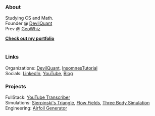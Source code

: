 ### About
Studying CS and Math. <br>
Founder @ [DevilQuant](https://devilquant.com) <br>
Prev  @ [GeoWhiz](https://www.geowhiz.com/)

<b>[Check out my portfolio](https://cedricclaessens.com)</b>
<br><br>


### Links

<!-- Open-Source Projects (Maintaining and Contributing): [QuantBot](https://github.com/DevilQuantASU/quantbot) <br> -->
Organizations: [DevilQuant](https://devilquant.com/github), [InsomnesTutorial](https://github.com/InsomnesTutorials) <br>
Socials: [LinkedIn](https://www.linkedin.com/in/cedric-claessens-412414250/), [YouTube](https://www.youtube.com/channel/UCy0tGTdCVdygVb9wVGLHW3w), [Blog](https://blog.cedricclaessens.com)

### Projects
FullStack: [YouTube Transcriber](https://github.com/1nsomnes/TranscriptionApp) <br>
Simulations: [Sierpinski's Triangle](https://github.com/1nsomnes/SierpinskisTriangle), [Flow Fields](https://github.com/1nsomnes/FlowFields), [Three Body Simulation](https://github.com/InsomnesTutorials/ThreeBodyProblemSimulation) <br>
Engineering: [Airfoil Generator](https://github.com/1nsomnes/AirFoilGenerator) <br>



<!--
<h1 align="center">👋 Hi, I'm Insomnes! </br></h1> 
<p align="center">
  <!--
  <a href="https://discord.com/invite/decJDCn">
	    <img src="https://img.shields.io/discord/761776694645489665?color=7289DA&labelColor=4a64bd&logo=discord&logoColor=white&style=for-the-badge" />
	</a> 
  
  <a href="https://www.youtube.com/channel/UCy0tGTdCVdygVb9wVGLHW3w">
	    <img src="https://img.shields.io/youtube/channel/subscribers/UCy0tGTdCVdygVb9wVGLHW3w?label=My%20Youtube&style=for-the-badge" />
	</a> 
  
  <a href="https://www.fiverr.com/insomnes">
	    <img src="https://img.shields.io/badge/fiverr-1DBF73?style=for-the-badge&logo=fiverr&logoColor=white" />
	</a> 

</p> 

### About Me
I'm a student at Arizona State University studying Computer Science and Mathematics. My interests are primarily in competitive programming, full stack, and computational programming. I know a wide variety of languages including but not limited to Python, Java, Go, C#, and Javascript. Additionally, I have over 3 years of professional development as a Software Engineer and Freelancer. 

### More Links
- [My Website](https://cedricclaessens.com/)
- [Linkedin](https://www.linkedin.com/in/cedric-claessens-412414250/)
- [Leetcode](https://leetcode.com/u/1nsomnes/)
- [More Links](https://cedricclaessens.com/links)


# Check out my projects! :arrow_down::arrow_down:
__>
